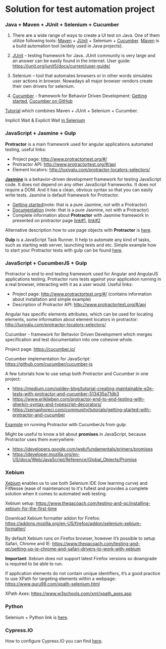 # Solution for test automation project

### Java + Maven + JUnit + Selenium + Cucumber

1. There are a wide range of ways to create a UI test on Java. One of them utilize following tools: [Maven](https://maven.apache.org/ ) + [JUnit](https://junit.org/junit5/) + Selenium + [Cucumber](https://cucumber.io/).
[Maven](https://maven.apache.org/ ) is a build automation tool (widely used in Java projects).


2. [JUnit](https://junit.org/junit5/) – testing framework for Java. JUnit community is very large and an answer can be easily found in the internet.
User guide: https://junit.org/junit5/docs/current/user-guide/

3. Selenium – tool that automates browsers or in other words simulates user actions in browser. Nowadays all major browser vendors create their own drivers for selenium.

4. [Cucumber](https://cucumber.io/) - framework for Behavior Driven Development: [Getting started](https://cucumber.io/docs/reference/jvm#java),
[Cucumber on GitHub](https://github.com/cucumber/cucumber-jvm)

[Tutorial](http://toolsqa.com/cucumber/cucumber-tutorial/) which combines Maven + JUnit + Selenium + Cucumber.

Implicit Wait & Explicit Wait [in Selenium](https://www.guru99.com/implicit-explicit-waits-selenium.html)


### JavaScript + Jasmine + Gulp

**Protractor** is a main framework used for angular applications automated testing, useful links:

* Project page: http://www.protractortest.org/#/
* Protractor API: http://www.protractortest.org/#/api
* Element locators: http://luxiyalu.com/protractor-locators-selectors/

[**Jasmine**](https://jasmine.github.io/) is a behavior-driven development framework for testing JavaScript code. It does not depend on any other JavaScript frameworks. It does not require a DOM. And it has a clean, obvious syntax so that you can easily write tests. Jasmine is default framework for Protractor.

* [Getting started](https://jasmine.github.io/setup/nodejs.html)(note: that is a pure Jasmine, not with a Protractor)
* [Documentation](https://jasmine.github.io/pages/docs_home.html) (note: that is a pure Jasmine, not with a Protractor)
* Complete information about **Protractor** with Jasmine framework in presented on protractor page [link#1](https://www.protractortest.org/#/tutorial), [link#2](https://www.protractortest.org/#/toc)

Alternative description how to use page objects with **Protractor** is [here](https://moduscreate.com/blog/protractor-and-page-objects/).

**Gulp** is a JavaScript Task Runner. It help to automate any kind of tasks, such as starting web server, launching tests and etc. Simple example how to start your Protractor tests with gulp can be found [here](https://github.com/mllrsohn/gulp-protractor).


### JavaScript + CucumberJS + Gulp


Protractor is end to end testing framework used for Angular and AngularJS applications testing. Protractor runs tests against your application running in a real browser, interacting with it as a user would.
Useful links:

* Project page: http://www.protractortest.org/#/ (contains information about installation and simple example)
* Description of Protractor API: http://www.protractortest.org/#/api

Angular has specific elements attributes, which can be used for locating elements, some information about element locators in protractor: http://luxiyalu.com/protractor-locators-selectors/

Cucumber - framework for Behavior Driven Development which merges specification and test documentation into one cohesive whole.

Project page: https://cucumber.io/

Cucumber implementation for JavaScript: https://github.com/cucumber/cucumber-js

A few tutorials how to use setup both Protractor and Cucumber in one project:
* https://medium.com/osldev-blog/tutorial-creating-maintainable-e2e-tests-with-protractor-and-cucumber-513435a71db3
* https://www.eriklieben.com/protractor-end-to-end-testing-with-gherkin-syntax-and-typescript-decorators/
* https://semaphoreci.com/community/tutorials/getting-started-with-protractor-and-cucumber

[Example](https://codoid.com/protractor-cucumberjs-and-gulp-example/) on running Protractor with CucumberJs from gulp:



Might be useful to know a bit about **promises** in JavaScript, because Protractor uses them everywhere:
* https://developers.google.com/web/fundamentals/primers/promises
* https://developer.mozilla.org/en-US/docs/Web/JavaScript/Reference/Global_Objects/Promise


### Xebium

[Xebium](http://xebia.github.io/Xebium/) enables us to use both Selenium IDE (low learning curve) and FitNesse (ease of maintenance) to it's fullest and provides a complete solution when it comes to automated web testing.


Xebium setup: https://www.theqacoach.com/testing-and-qc/installing-xebium-for-the-first-time

Download Xebium formatter addon for Firefox: https://addons.mozilla.org/en-US/firefox/addon/selenium-xebium-formatter/

By default Xebium runs on Firefox browser, however it’s possible to setup Safari, Chrome and IE: https://www.theqacoach.com/testing-and-qc/setting-up-ie-chrome-and-safari-drivers-to-work-with-xebium

**Important**: Xebium does not support latest Firefox versions so downgrade is required to be able to run.

If application elements do not contain unique identifiers, it’s a good practice to use XPath for targeting elements within a webpage: https://www.guru99.com/xpath-selenium.html

XPath Axes: https://www.w3schools.com/xml/xpath_axes.asp


### Python

Selenium + Python link is [here](http://selenium-python.readthedocs.io/).

### Cypress.IO

How to configure Cypress.IO you can find [here](https://angularfirebase.com/lessons/cypress-angular-testing-end-to-end/). 
